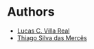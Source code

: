 # Authors

- [Lucas C. Villa Real](https://researcher.watson.ibm.com/researcher/view.php?person=br-lucasvr)
- [Thiago Silva das Mercês](https://github.com/Thiago-SMerces)
